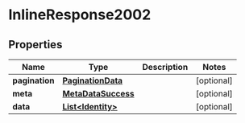 

# InlineResponse2002

## Properties

Name | Type | Description | Notes
------------ | ------------- | ------------- | -------------
**pagination** | [**PaginationData**](PaginationData.md) |  |  [optional]
**meta** | [**MetaDataSuccess**](MetaDataSuccess.md) |  |  [optional]
**data** | [**List&lt;Identity&gt;**](Identity.md) |  |  [optional]



